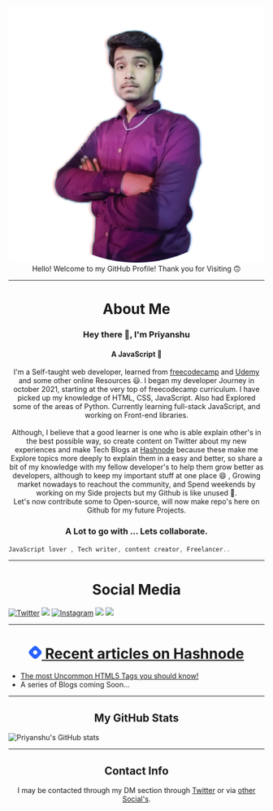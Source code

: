 <p align="center">
<img src="./profile-pic (3).png"><br/>
Hello! Welcome to my GitHub Profile! Thank you for Visiting 🙃
</p>
<hr />

<h1 align="center"> About Me </h1>
<h3 align="center"> Hey there 👋, I'm Priyanshu </h3>
   
<h4 align="center">A JavaScript 💛</h4>

<p align="center">I'm a Self-taught web developer, learned from <a href="https://freecodecamp.org">freecodecamp</a> and <a href="https://www.udemy.com">Udemy</a> and some other online Resources 😃.
I began my developer Journey in october 2021, starting at the very top of freecodecamp curriculum. I have picked up my knowledge of HTML, CSS, JavaScript. Also had Explored some of the areas of Python. Currently learning full-stack JavaScript, and working on Front-end libraries.
<br/>
<br/>
Although, I believe that a good learner is one who is able explain other's in the best possible way, so create content on Twitter about my new experiences and make Tech Blogs at <a href="https://hashnode.com/@Kumarsonsoff3">Hashnode</a> because these make me Explore topics more deeply to explain them in a easy and better, so share a bit of my knowledge with my fellow developer's to help them grow better as developers, although to keep my important stuff at one place 😄 , Growing market nowadays to reachout the community, and Spend weekends by working on my Side projects but my Github is like unused 🥲.  <br/>Let's now contribute some to Open-source, will now make repo's here on Github for my future Projects.
</p>

<h3 align="center"> A Lot to go with ... Lets collaborate.</h3>

```js
JavaScript lover , Tech writer, content creator, Freelancer..
```


<hr/>
<!-- My Socials -->
<h1 align="center" id="contact">Social Media</h1>
<p align="cenetr">
  <a href="https://twitter.com/Kumar_Sons_off" target="_blank" rel="noopener noreferrer"> <img alt="Twitter" src="https://img.shields.io/badge/Twitter-Priyanshu%20-blue?logo=twitter&logocolor=blue&color=blue"></a>
<a href="https://hashnode.com/@Kumarsonsoff3" target="_blank" rel="noopener noreferrer"><img src="https://img.shields.io/badge/Priyanshu%20Kumawat-purple?logo=hashnode&logoColor=darkblue&color=white" /></a>
  <a href="https://www.instagram.com/Priyanshu_kumawat_off/" target="_blank" rel="noopener noreferrer"> <img alt="Instagram" src="https://img.shields.io/badge/Priyanshu%20Kumawat-blue?logo=instagram&logocolor=Pink&color=white"></a>
<a href="https://linkedin.com/in/kumarsonsoff" target="_blank" rel="noopener noreferrer"><img src="https://img.shields.io/badge/LinkedIn-Priyanshu%20Kumawat-purple?logo=linkedin&logoColor=blue&color=blue" /></a>
<a href="https://codepen.io/Kumar_Sons_off" target="_blank" rel="noopener noreferrer"><img src="https://img.shields.io/badge/Codepen-Priyanshu%20Kumawat-purple?logo=codepen&logoColor=black&color=white" /></a>
  </p>
  
<!-- <h3 align="center">last commit in this repo</h3>
<p align="center">
<img alt="GitHub last commit" src="https://img.shields.io/github/last-commit/kumarsonsoff3/kumarsonsoff3?style=for-the-badge">
 -->
</p>
<hr />
<!-- My BLogs -->

<h1 align="center"> <a href="https://kumarsonsoff.hashnode.dev//"><img src="https://github.com/FrancescoXX/FrancescoXX/blob/main/CDyAuTy75.png" title="Hashnode" alt="Hashnode blog" width="25"/> Recent articles on Hashnode</a></h1>

- [The most Uncommon HTML5 Tags you should know!](https://kumarsonsoff.hashnode.dev/the-most-uncommon-html5-tags)
- A series of Blogs coming Soon...
<hr />

<h2 align="center">My GitHub Stats </h2>

![Priyanshu's GitHub stats](https://github-readme-stats-kumarsonsoff3.vercel.app/api?username=kumarsonsoff3&show_icons=true&count_private=true&theme=tokyonight&count_private=true)


<!-- [![Top Langs](https://github-readme-stats-kumarsonsoff3.vercel.app/api/top-langs/?username=kumarsonsoff3&layout=compact)](https://github.com/kumarsonsoff3/github-readme-stats) -->

<hr/>

<h2 align="center">Contact Info </h2>
  <p align="center">I may be contacted through my DM section through <a href="https://twitter.com/messages/compose?recipient_id=1423520982392705037&text=YOUR_TEXT_HERE" target="_blank" rel="noopener noreferrer">Twitter</a> or via <a href="#contact" target="_blank" rel="noopener noreferrer">other Social's</a>.

